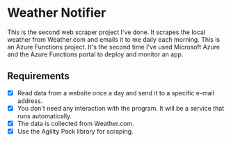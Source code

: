 # Weather Notifier

This is the second web scraper project I've done. It scrapes the local weather from Weather.com and emails it to me daily each morning. This is an Azure Functions project. It's the second time I've used Microsoft Azure and the Azure Functions portal to deploy and monitor an app. 

## Requirements

- [x] Read data from a website once a day and send it to a specific e-mail address.
- [x] You don't need any interaction with the program. It will be a service that runs automatically.
- [x] The data is collected from Weather.com.
- [x] Use the Agility Pack library for scraping.